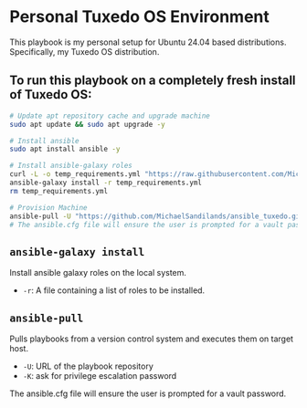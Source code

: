 # Personal Tuxedo OS Environment

This playbook is my personal setup for Ubuntu 24.04 based distributions. Specifically, my Tuxedo OS distribution.

##  To run this playbook on a completely fresh install of Tuxedo OS:

```bash
# Update apt repository cache and upgrade machine
sudo apt update && sudo apt upgrade -y

# Install ansible
sudo apt install ansible -y

# Install ansible-galaxy roles
curl -L -o temp_requirements.yml "https://raw.githubusercontent.com/MichaelSandilands/ansible_tuxedo/refs/heads/main/requirements.yml"
ansible-galaxy install -r temp_requirements.yml
rm temp_requirements.yml

# Provision Machine
ansible-pull -U "https://github.com/MichaelSandilands/ansible_tuxedo.git" -K
# The ansible.cfg file will ensure the user is prompted for a vault password. 
```

## `ansible-galaxy install`

Install ansible galaxy roles on the local system.

- `-r`: A file containing a list of roles to be installed.

## `ansible-pull`

Pulls playbooks from a version control system and executes them on target host.

- `-U`: URL of the playbook repository
- `-K`: ask for privilege escalation password

The ansible.cfg file will ensure the user is prompted for a vault password. 
